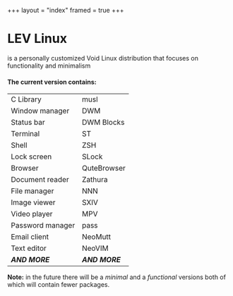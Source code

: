 +++
layout = "index"
framed = true
+++

# LEV Linux
is a personally customized Void Linux distribution that focuses on
functionality and minimalism

#### The current version contains:
|                  |                |
| --------------   | ----------     |
| C Library        | musl           |
| Window manager   | DWM            |
| Status bar       | DWM Blocks     |
| Terminal         | ST             |
| Shell            | ZSH            |
| Lock screen      | SLock          |
| Browser          | QuteBrowser    |
| Document reader  | Zathura        |
| File manager     | NNN            |
| Image viewer     | SXIV           |
| Video player     | MPV            |
| Password manager | pass           |
| Email client     | NeoMutt        |
| Text editor      | NeoVIM         |
| ***AND MORE***   | ***AND MORE*** |

**Note:** in the future there will be a *minimal* and a *functional* versions
both of which will contain fewer packages.
